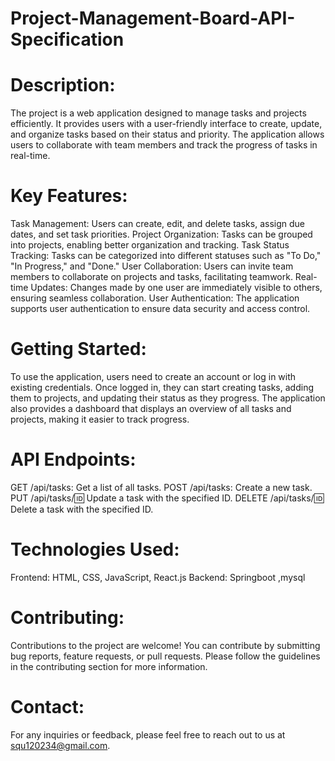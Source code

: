 # Project-Management-Board-API-Specification
# Description:

The project is a web application designed to manage tasks and projects efficiently. It provides users with a user-friendly interface to create, update, and organize tasks based on their status and priority. The application allows users to collaborate with team members and track the progress of tasks in real-time.

# Key Features:

Task Management: Users can create, edit, and delete tasks, assign due dates, and set task priorities.
Project Organization: Tasks can be grouped into projects, enabling better organization and tracking.
Task Status Tracking: Tasks can be categorized into different statuses such as "To Do," "In Progress," and "Done."
User Collaboration: Users can invite team members to collaborate on projects and tasks, facilitating teamwork.
Real-time Updates: Changes made by one user are immediately visible to others, ensuring seamless collaboration.
User Authentication: The application supports user authentication to ensure data security and access control.
# Getting Started:
To use the application, users need to create an account or log in with existing credentials. Once logged in, they can start creating tasks, adding them to projects, and updating their status as they progress. The application also provides a dashboard that displays an overview of all tasks and projects, making it easier to track progress.

# API Endpoints:

GET /api/tasks: Get a list of all tasks.
POST /api/tasks: Create a new task.
PUT /api/tasks/:id: Update a task with the specified ID.
DELETE /api/tasks/:id: Delete a task with the specified ID.
# Technologies Used:

Frontend: HTML, CSS, JavaScript, React.js
Backend: Springboot ,mysql

# Contributing:
Contributions to the project are welcome! You can contribute by submitting bug reports, feature requests, or pull requests. Please follow the guidelines in the contributing section for more information.

# Contact:
For any inquiries or feedback, please feel free to reach out to us at squ120234@gmail.com.

